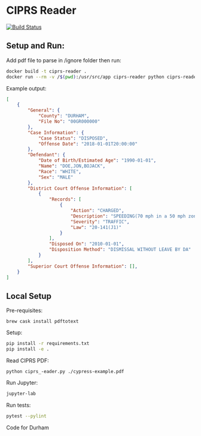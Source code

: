 # CIPRS Reader
[![Build Status](https://travis-ci.org/deardurham/ciprs-reader.svg?branch=master)](https://travis-ci.org/deardurham/ciprs-reader)

## Setup and Run:

Add pdf file to parse in /ignore folder then run:

```bash
docker build -t ciprs-reader .
docker run --rm -v /$(pwd):/usr/src/app ciprs-reader python ciprs-reader.py ignore/cypress-example.pdf
```

Example output:

```json
[
    {
        "General": {
            "County": "DURHAM",
            "File No": "00GR000000"
        },
        "Case Information": {
            "Case Status": "DISPOSED",
            "Offense Date": "2018-01-01T20:00:00"
        },
        "Defendant": {
            "Date of Birth/Estimated Age": "1990-01-01",
            "Name": "DOE,JON,BOJACK",
            "Race": "WHITE",
            "Sex": "MALE"
        },
        "District Court Offense Information": [
            {
                "Records": [
                    {
                        "Action": "CHARGED",
                        "Description": "SPEEDING(70 mph in a 50 mph zone)",
                        "Severity": "TRAFFIC",
                        "Law": "20-141(J1)"
                    }
                ],
                "Disposed On": "2010-01-01",
                "Disposition Method": "DISMISSAL WITHOUT LEAVE BY DA"
            }
        ],
        "Superior Court Offense Information": [],
    }
]
```

## Local Setup

Pre-requisites:

```
brew cask install pdftotext
```

Setup:

```bash
pip install -r requirements.txt
pip install -e .
```

Read CIPRS PDF:

```
python ciprs_-eader.py ./cypress-example.pdf
```

Run Jupyter:

```bash
jupyter-lab
```

Run tests:

```bash
pytest --pylint
```

Code for Durham
